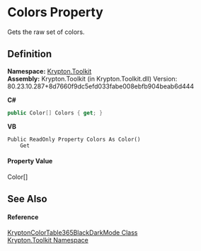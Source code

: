 # Colors Property


Gets the raw set of colors.



## Definition
**Namespace:** <a href="79d2eac2-21f4-54ff-7552-b20c33c30600.md">Krypton.Toolkit</a>  
**Assembly:** Krypton.Toolkit (in Krypton.Toolkit.dll) Version: 80.23.10.287+8d7660f9dc5efd033fabe008ebfb904beab6d444

**C#**
``` C#
public Color[] Colors { get; }
```
**VB**
``` VB
Public ReadOnly Property Colors As Color()
	Get
```



#### Property Value
Color[]

## See Also


#### Reference
<a href="b31be8b0-96c7-2fad-1e4f-6e9f9bb5e4d0.md">KryptonColorTable365BlackDarkMode Class</a>  
<a href="79d2eac2-21f4-54ff-7552-b20c33c30600.md">Krypton.Toolkit Namespace</a>  
